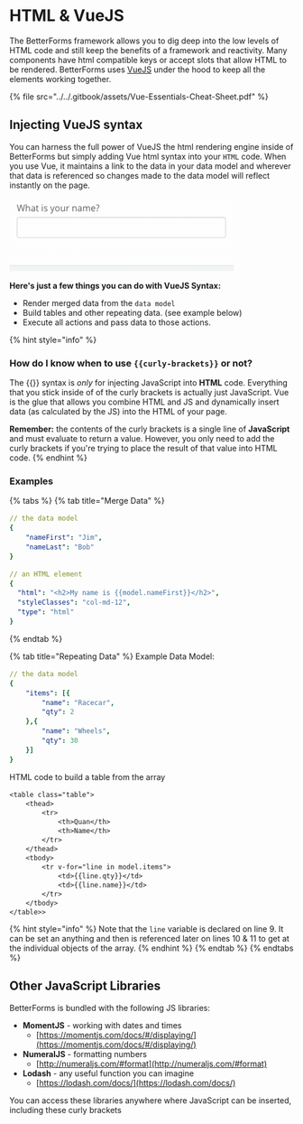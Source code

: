 # HTML & VueJS

The BetterForms framework allows you to dig deep into the low levels of HTML code and still keep the benefits of a framework and reactivity. Many components have html compatible keys or accept slots that allow HTML to be rendered. BetterForms uses [VueJS](https://vuejs.org) under the hood to keep all the elements working together.&#x20;

{% file src="../../.gitbook/assets/Vue-Essentials-Cheat-Sheet.pdf" %}

## Injecting VueJS syntax

You can harness the full power of VueJS the html rendering engine inside of BetterForms but simply adding Vue html syntax into your `HTML` code. When you use Vue, it maintains a link to the data in your data model and wherever that data is referenced so changes made to the data model will reflect instantly on the page.

![This combination of an input field and HTML is made possible with VueJS](<../../.gitbook/assets/2019-07-15 15.47.39.gif>)

**Here's just a few things you can do with VueJS Syntax:**

* Render merged data from the `data model`&#x20;
* Build tables and other repeating data. (see example below)
* Execute all actions and pass data to those actions.

{% hint style="info" %}
### How do I know when to use `{{curly-brackets}}` or not?

The {{}} syntax is _only_ for injecting JavaScript into **HTML** code. Everything that you stick inside of of the curly brackets is actually just JavaScript. Vue is the glue that allows you combine HTML and JS and dynamically insert data (as calculated by the JS) into the HTML of your page.

**Remember:** the contents of the curly brackets is a single line of **JavaScript** and must evaluate to return a value. However, you only need to add the curly brackets if you're trying to place the result of that value into HTML code.
{% endhint %}

### Examples

{% tabs %}
{% tab title="Merge Data" %}
```yaml
// the data model
{
    "nameFirst": "Jim",
    "nameLast": "Bob"
}
```

```yaml
// an HTML element
{
  "html": "<h2>My name is {{model.nameFirst}}</h2>",
  "styleClasses": "col-md-12",
  "type": "html"
}
```
{% endtab %}

{% tab title="Repeating Data" %}
Example Data Model:

```yaml
// the data model
{
    "items": [{
        "name": "Racecar",
        "qty": 2
    },{
        "name": "Wheels",
        "qty": 30
    }]
}
```

HTML code to build a table from the array

```markup
<table class="table">
    <thead>
        <tr>
            <th>Quan</th>
            <th>Name</th>
        </tr>
    </thead>
    <tbody>
        <tr v-for="line in model.items"> 
            <td>{{line.qty}}</td> 
            <td>{{line.name}}</td> 
        </tr>
    </tbody>
</table>>
```

{% hint style="info" %}
Note that the `line` variable is declared on line 9. It can be set an anything and then is referenced later on lines 10 & 11 to get at the individual objects of the array.
{% endhint %}
{% endtab %}
{% endtabs %}

## Other JavaScript Libraries

BetterForms is bundled with the following JS libraries:

* **MomentJS** - working with dates and times
  * [https://momentjs.com/docs/#/displaying/](https://momentjs.com/docs/#/displaying/)
* **NumeralJS** - formatting numbers
  * [http://numeraljs.com/#format](http://numeraljs.com/#format)
* **Lodash** - any useful function you can imagine
  * [https://lodash.com/docs/](https://lodash.com/docs/)

You can access these libraries anywhere where JavaScript can be inserted, including these curly brackets
